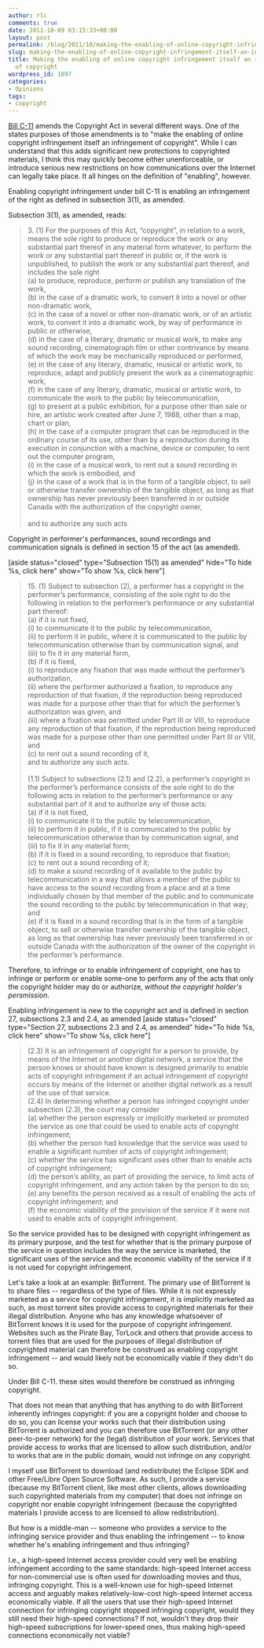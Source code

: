 ```yaml
---
author: rlc
comments: true
date: 2011-10-09 03:15:33+00:00
layout: post
permalink: /blog/2011/10/making-the-enabling-of-online-copyright-infringement-itself-an-infringement-of-copyright/
slug: making-the-enabling-of-online-copyright-infringement-itself-an-infringement-of-copyright
title: Making the enabling of online copyright infringement itself an infringement
  of copyright
wordpress_id: 1697
categories:
- Opinions
tags:
- copyright
---
```


[Bill C-11](https://web.archive.org/web/20111221034832/http://www.parl.gc.ca/LegisInfo/BillDetails.aspx?billId=5134851&Language=E&Mode=1) amends the Copyright Act in several different ways. One of the states purposes of those amendments is to "make the enabling of online copyright infringement itself an infringement of copyright". While I can understand that this adds significant new protections to copyrighted materials, I think this may quickly become either unenforceable, or introduce serious new restrictions on how communications over the Internet can legally take place. It all hinges on the definition of "enabling", however.
<!--more-->
Enabling copyright infringement under bill C-11 is enabling an infringement of the right as defined in subsection 3(1), as amended.

Subsection 3(1), as amended, reads: 

<blockquote>3. (1) For the purposes of this Act, “copyright”, in relation to a work, means the sole right to produce or reproduce the work or any substantial part thereof in any material form whatever, to perform the work or any substantial part thereof in public or, if the work is unpublished, to publish the work or any substantial part thereof, and includes the sole right<br/>
(a) to produce, reproduce, perform or publish any translation of the work,<br/>
(b) in the case of a dramatic work, to convert it into a novel or other non-dramatic work,<br/>
(c) in the case of a novel or other non-dramatic work, or of an artistic work, to convert it into a dramatic work, by way of performance in public or otherwise,<br/>
(d) in the case of a literary, dramatic or musical work, to make any sound recording, cinematograph film or other contrivance by means of which the work may be mechanically reproduced or performed,<br/>
(e) in the case of any literary, dramatic, musical or artistic work, to reproduce, adapt and publicly present the work as a cinematographic work,<br/>
(f) in the case of any literary, dramatic, musical or artistic work, to communicate the work to the public by telecommunication,<br/>
(g) to present at a public exhibition, for a purpose other than sale or hire, an artistic work created after June 7, 1988, other than a map, chart or plan,<br/>
(h) in the case of a computer program that can be reproduced in the ordinary course of its use, other than by a reproduction during its execution in conjunction with a machine, device or computer, to rent out the computer program,<br/>
(i) in the case of a musical work, to rent out a sound recording in which the work is embodied, and<br/>
(j) in the case of a work that is in the form of a tangible object, to sell or otherwise transfer ownership of the tangible object, as long as that ownership has never previously been transferred in or outside Canada with the authorization of the copyright owner,<br/>
<br/>
and to authorize any such acts</blockquote>

Copyright in performer's performances, sound recordings and communication signals is defined  in section 15 of the act (as amended).

[aside status="closed" type="Subsection 15(1) as amended" hide="To hide %s, click here" show="To show %s, click here"]

<blockquote>15. (1) Subject to subsection (2), a performer has a copyright in the performer’s performance, consisting of the sole right to do the following in relation to the performer’s performance or any substantial part thereof:<br/>
(a) if it is not fixed,<br/>
(i) to communicate it to the public by telecommunication,<br/>
(ii) to perform it in public, where it is communicated to the public by telecommunication otherwise than by communication signal, and<br/>
(iii) to fix it in any material form,<br/>
(b) if it is fixed,<br/>
(i) to reproduce any fixation that was made without the performer’s authorization,<br/>
(ii) where the performer authorized a fixation, to reproduce any reproduction of that fixation, if the reproduction being reproduced was made for a purpose other than that for which the performer’s authorization was given, and<br/>
(iii) where a fixation was permitted under Part III or VIII, to reproduce any reproduction of that fixation, if the reproduction being reproduced was made for a purpose other than one permitted under Part III or VIII, and<br/>
(c) to rent out a sound recording of it,<br/>
and to authorize any such acts.<br/>
<br/>
(1.1) Subject to subsections (2.1) and (2.2), a performer’s copyright in the performer’s performance consists of the sole right to do the following acts in relation to the performer’s performance or any substantial part of it and to authorize any of those acts:<br/>
(a) if it is not fixed,<br/>
(i) to communicate it to the public by telecommunication,<br/>
(ii) to perform it in public, if it is communicated to the public by telecommunication otherwise than by communication signal, and<br/>
(iii) to fix it in any material form;<br/>
(b) if it is fixed in a sound recording, to reproduce that fixation;<br/>
(c) to rent out a sound recording of it;<br/>
(d) to make a sound recording of it available to the public by telecommunication in a way that allows a member of the public to have access to the sound recording from a place and at a time individually chosen by that member of the public and to communicate the sound recording to the public by telecommunication in that way; and<br/>
(e) if it is fixed in a sound recording that is in the form of a tangible object, to sell or otherwise transfer ownership of the tangible object, as long as that ownership has never previously been transferred in or outside Canada with the authorization of the owner of the copyright in the performer’s performance.</blockquote>

Therefore, to infringe or to enable infringement of copyright, one has to infringe or perform or enable some-one to perform any of the acts that only the copyright holder may do or authorize, _without the copyright holder's persmission_.

Enabling infringement is new to the copyright act and is defined in section 27, subsections 2.3 and 2.4, as amended [aside status="closed" type="Section 27, subsections 2.3 and 2.4, as amended" hide="To hide %s, click here" show="To show %s, click here"]

<blockquote>(2.3) It is an infringement of copyright for a person to provide, by means of the Internet or another digital network, a service that the person knows or should have known is designed primarily to enable acts of copyright infringement if an actual infringement of copyright occurs by means of the Internet or another digital network as a result of the use of that service.<br/>
(2.4) In determining whether a person has infringed copyright under subsection (2.3), the court may consider<br/>
(a) whether the person expressly or implicitly marketed or promoted the service as one that could be used to enable acts of copyright infringement;<br/>
(b) whether the person had knowledge that the service was used to enable a significant number of acts of copyright infringement;<br/>
(c) whether the service has significant uses other than to enable acts of copyright infringement;<br/>
(d) the person’s ability, as part of providing the service, to limit acts of copyright infringement, and any action taken by the person to do so;<br/>
(e) any benefits the person received as a result of enabling the acts of copyright infringement; and<br/>
(f) the economic viability of the provision of the service if it were not used to enable acts of copyright infringement.</blockquote>

So the service provided has to be designed with copyright infringement as its primary purpose, and the test for whether that is the primary purpose of the service in question includes the way the service is marketed, the significant uses of the service and the economic viability of the service if it is not used for copyright infringement.

Let's take a look at an example: BitTorrent. The primary use of BitTorrent is to share files -- regardless of the type of files. While it is not expressly marketed as a service for copyright infringement, it is implicitly marketed as such, as most torrent sites provide access to copyrighted materials for their illegal distribution. Anyone who has any knowledge whatsoever of BitTorrent knows it is used for the purpose of copyright infringement. Websites such as the Pirate Bay, TorLock and others that provide access to torrent files that are used for the purposes of illegal distribution of copyrighted material can therefore be construed as enabling copyright infringement -- and would likely not be economically viable if they didn't do so.

Under Bill C-11. these sites would therefore be construed as infringing copyright.

That does not mean that anything that has anything to do with BitTorrent inherently infringes copyright: if you are a copyright holder and choose to do so, you can license your works such that their distribution using BitTorrent is authorized and you can therefore use BitTorrent (or any other peer-to-peer network) for the (legal) distribution of your work. Services that provide access to works that are licensed to allow such distribution, and/or to works that are in the public domain, would not infringe on any copyright.

I myself use BitTorrent to download (and redistribute) the Eclipse SDK and other Free/Libre Open Source Software. As such, I provide a service (because my BitTorrent client, like most other clients, allows downloading such copyrighted materials from my computer) that does not infringe on copyright nor enable copyright infringement (because the copyrighted materials I provide access to are licensed to allow redistribution).

But how is a middle-man -- someone who provides a service to the infringing service provider and thus enabling the infringement -- to know whether he's enabling infringement and thus infringing?

I.e., a high-speed Internet access provider could very well be enabling infringement according to the same standards: high-speed Internet access for non-commercial use is often used for downloading movies and thus, infringing copyright. This is a well-known use for high-speed Internet access and arguably makes relatively-low-cost high-speed Internet access economically viable. If all the users that use their high-speed Internet connection for infringing copyright stopped infringing copyright, would they still need their high-speed connections? If not, wouldn't they drop their high-speed subscriptions for lower-speed ones, thus making high-speed connections economically not viable?

